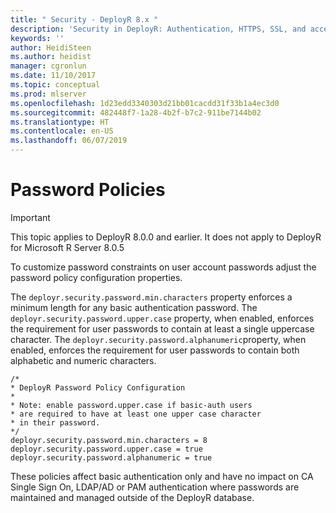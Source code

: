 ```yaml
---
title: " Security - DeployR 8.x "
description: 'Security in DeployR: Authentication, HTTPS, SSL, and access controls for server, Project file and Repository File, and more.'
keywords: ''
author: HeidiSteen
ms.author: heidist
manager: cgronlun
ms.date: 11/10/2017
ms.topic: conceptual
ms.prod: mlserver
ms.openlocfilehash: 1d23edd3340303d21bb01cacdd31f33b1a4ec3d0
ms.sourcegitcommit: 482448f7-1a28-4b2f-b7c2-911be7144b02
ms.translationtype: HT
ms.contentlocale: en-US
ms.lasthandoff: 06/07/2019
---
```

# <a name="password-policies"></a>Password Policies

>[!Important]
>This topic applies to DeployR 8.0.0 and earlier. It does not apply to DeployR for Microsoft R Server 8.0.5 

To customize password constraints on user account passwords adjust the password policy configuration properties.

The `deployr.security.password.min.characters` property enforces a minimum length for any basic authentication password. The `deployr.security.password.upper.case` property, when enabled, enforces the requirement for user passwords to contain at least a single uppercase character. The `deployr.security.password.alphanumeric`property, when enabled, enforces the requirement for user passwords to contain both alphabetic and numeric characters.

```
/*
* DeployR Password Policy Configuration
*
* Note: enable password.upper.case if basic-auth users
* are required to have at least one upper case character
* in their password.
*/
deployr.security.password.min.characters = 8
deployr.security.password.upper.case = true
deployr.security.password.alphanumeric = true
```
    
These policies affect basic authentication only and have no impact on CA Single Sign On, LDAP/AD or PAM authentication where passwords are maintained and managed outside of the DeployR database.